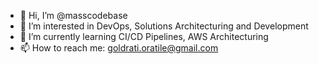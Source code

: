 - 👋 Hi, I’m @masscodebase
- 👀 I’m interested in DevOps, Solutions Architecturing and Development
- 🌱 I’m currently learning CI/CD Pipelines, AWS Architecturing
- 📫 How to reach me: goldrati.oratile@gmail.com

<!---
masscodebase/masscodebase is a ✨ special ✨ repository because its `README.md` (this file) appears on your GitHub profile.
You can click the Preview link to take a look at your changes.
--->
